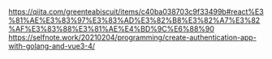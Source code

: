 https://qiita.com/greenteabiscuit/items/c40ba038703c9f33499b#react%E3%81%AE%E3%83%97%E3%83%AD%E3%82%B8%E3%82%A7%E3%82%AF%E3%83%88%E3%81%AE%E4%BD%9C%E6%88%90
https://selfnote.work/20210204/programming/create-authentication-app-with-golang-and-vue3-4/
